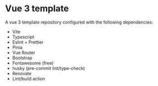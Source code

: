 # Vue 3 template

A vue 3 template repository configured with the following dependencies:

- Vite
- Typescript
- Eslint + Prettier
- Pinia
- Vue Router
- Bootstrap
- Fontawesome (free)
- husky (pre-commit lint/type-check)
- Renovate
- Lint/build action
